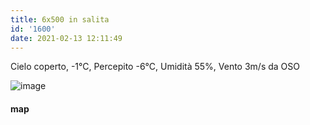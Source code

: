 ```yaml
---
title: 6x500 in salita
id: '1600'
date: 2021-02-13 12:11:49
---
```


Cielo coperto, -1°C, Percepito -6°C, Umidità 55%, Vento 3m/s da OSO

![image](/images/2021/08/20210213-activity-map.png)

#### map